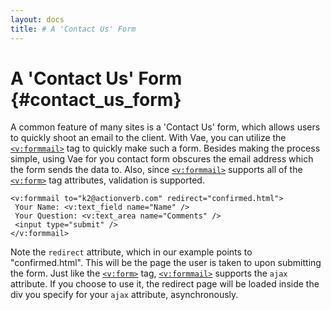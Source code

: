 ```yaml
---
layout: docs
title: # A 'Contact Us' Form
---
```


# A 'Contact Us' Form {#contact_us_form}

A common feature of many sites is a 'Contact Us' form, which allows
users to quickly shoot an email to the client. With Vae, you can utilize
the [`<v:formmail>`](#v_formmail) tag to quickly make such a form.
Besides making the process simple, using Vae for you contact form
obscures the email address which the form sends the data to. Also, since
[`<v:formmail>`](#v_formmail) supports all of the [`<v:form>`](#v_form)
tag attributes, validation is supported.

    <v:formmail to="k2@actionverb.com" redirect="confirmed.html">
     Your Name: <v:text_field name="Name" />
     Your Question: <v:text_area name="Comments" />
     <input type="submit" />
    </v:formmail>

Note the `redirect` attribute, which in our example points to
"confirmed.html". This will be the page the user is taken to upon
submitting the form. Just like the [`<v:form>`](#v_form) tag,
[`<v:formmail>`](#v_formmail) supports the `ajax` attribute. If you
choose to use it, the redirect page will be loaded inside the div you
specify for your `ajax` attribute, asynchronously.
